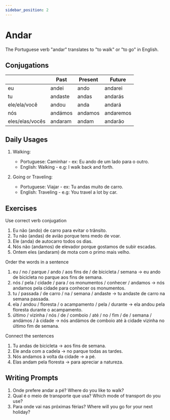 ```yaml
---
sidebar_position: 2
---
```


# Andar

The Portuguese verb "andar" translates to "to walk" or "to go" in English.

## Conjugations

|                 | Past    | Present | Future    |
| --------------- | ------- | ------- | --------- |
| eu              | andei   | ando    | andarei   |
| tu              | andaste | andas   | andarás   |
| ele/ela/você    | andou   | anda    | andará    |
| nós             | andámos | andamos | andaremos |
| eles/elas/vocês | andaram | andam   | andarão   |

## Daily Usages

1. Walking:

   - Portuguese: Caminhar - ex: Eu ando de um lado para o outro.
   - English: Walking - e.g: I walk back and forth.

2. Going or Traveling:

   - Portuguese: Viajar - ex: Tu andas muito de carro.
   - English: Traveling - e.g: You travel a lot by car.

## Exercises

Use correct verb conjugation

1. Eu não (ando) de carro para evitar o trânsito.
2. Tu não (andas) de avião porque tens medo de voar.
3. Ele (anda) de autocarro todos os dias.
4. Nós não (andamos) de elevador porque gostamos de subir escadas.
5. Ontem eles (andaram) de mota com o primo mais velho.

Order the words in a sentence

1. eu / no / parque / ando / aos fins de / de bicicleta / semana -> eu ando de bicicleta no parque aos fins de semana.
2. nós / pela / cidade / para / os monumentos / conhecer / andamos -> nós andamos pela cidade para conhecer os monumentos.
3. tu / passada / de carro / na / semana / andaste -> tu andaste de carro na semana passada.
4. ela / andou / floresta / o acampamento / pela / durante -> ela andou pela floresta durante o acampamento.
5. último / vizinha / nós / de / comboio / até / no / fim / de / semana / andámos / à cidade -> nós andámos de comboio até à cidade vizinha no último fim de semana.

Connect the sentences

1. Tu andas de bicicleta -> aos fins de semana.
2. Ele anda com a cadela -> no parque todas as tardes.
3. Nós andamos à volta da cidade -> a pé.
4. Elas andam pela floresta -> para apreciar a natureza.

## Writing Prompts

1. Onde prefere andar a pé? Where do you like to walk?
2. Qual é o meio de transporte que usa? Which mode of transport do you use?
3. Para onde vai nas próximas férias? Where will you go for your next holiday?
